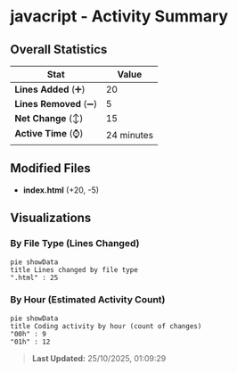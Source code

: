 # javacript - Activity Summary 

## Overall Statistics

| Stat                   | Value                                                             |
| ---------------------- | ----------------------------------------------------------------- |
| **Lines Added** (➕)   | 20                                          |
| **Lines Removed** (➖) | 5                                        |
| **Net Change** (↕)    | 15                |
| **Active Time** (⌚)   | 24 minutes |


## Modified Files
- **index.html** (+20, -5)

## Visualizations

### By File Type (Lines Changed)

```mermaid
pie showData
title Lines changed by file type
".html" : 25
```

### By Hour (Estimated Activity Count)

```mermaid
pie showData
title Coding activity by hour (count of changes)
"00h" : 9
"01h" : 12
```


> **Last Updated:** 25/10/2025, 01:09:29